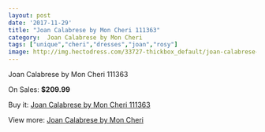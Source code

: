 ```yaml
---
layout: post
date: '2017-11-29'
title: "Joan Calabrese by Mon Cheri 111363"
category:  Joan Calabrese by Mon Cheri
tags: ["unique","cheri","dresses","joan","rosy"]
image: http://img.hectodress.com/33727-thickbox_default/joan-calabrese-by-mon-cheri-111363.jpg
---
```

Joan Calabrese by Mon Cheri 111363

On Sales: **$209.99**
<a href="https://www.hectodress.com/-joan-calabrese-by-mon-cheri/15591-joan-calabrese-by-mon-cheri-111363.html"><amp-img layout="responsive" width="600" height="600" src="//img.hectodress.com/33727-thickbox_default/joan-calabrese-by-mon-cheri-111363.jpg" alt="Joan Calabrese by Mon Cheri 111363 0" /></a>
<a href="https://www.hectodress.com/-joan-calabrese-by-mon-cheri/15591-joan-calabrese-by-mon-cheri-111363.html"><amp-img layout="responsive" width="600" height="600" src="//img.hectodress.com/33728-thickbox_default/joan-calabrese-by-mon-cheri-111363.jpg" alt="Joan Calabrese by Mon Cheri 111363 1" /></a>

Buy it: [Joan Calabrese by Mon Cheri 111363](https://www.hectodress.com/-joan-calabrese-by-mon-cheri/15591-joan-calabrese-by-mon-cheri-111363.html "Joan Calabrese by Mon Cheri 111363")

View more: [ Joan Calabrese by Mon Cheri](https://www.hectodress.com/285--joan-calabrese-by-mon-cheri " Joan Calabrese by Mon Cheri")